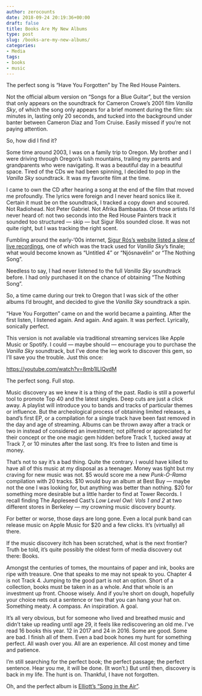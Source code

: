 ```yaml
---
author: zerocounts
date: 2018-09-24 20:19:36+00:00
draft: false
title: Books Are My New Albums
type: post
slug: /books-are-my-new-albums/
categories:
- Media
tags:
- books
- music
---
```


The perfect song is “Have You Forgotten” by The Red House Painters.

Not the official album version on “Songs for a Blue Guitar”, but the version that only appears on the soundtrack for Cameron Crowe’s 2001 film _Vanilla Sky_, of which the song only appears for a brief moment during the film: six minutes in, lasting only 20 seconds, and tucked into the background under banter between Cameron Diaz and Tom Cruise. Easily missed if you’re not paying attention.

So, how did I find it?

Some time around 2003, I was on a family trip to Oregon. My brother and I were driving through Oregon’s lush mountains, trailing my parents and grandparents who were navigating. It was a beautiful day in a beautiful space. Tired of the CDs we had been spinning, I decided to pop in the _Vanilla Sky_ soundtrack. It was my favorite film at the time.

I came to own the CD after hearing a song at the end of the film that moved me profoundly. The lyrics were foreign and I never heard sonics like it. Certain it must be on the soundtrack, I tracked a copy down and scoured. Not Radiohead. Not Peter Gabriel. Not Afrika Bambaataa. Of those artists I’d never heard of: not two seconds into the Red House Painters track it sounded too structured — skip — but Sigur Rós sounded close. It was not quite right, but I was tracking the right scent.

Fumbling around the early-‘00s internet, [Sigur Rós’s website listed a slew of live recordings](https://web.archive.org/web/20030621125210/http://www.sigur-ros.co.uk:80/media/index.html), one of which was the track used for _Vanilla Sky_’s finale; what would become known as “Untitled 4” or “Njósnavélin” or “The Nothing Song”.

Needless to say, I had never listened to the full _Vanilla Sky_ soundtrack before. I had only purchased it on the chance of obtaining “The Nothing Song”.

So, a time came during our trek to Oregon that I was sick of the other albums I’d brought, and decided to give the _Vanilla Sky_ soundtrack a spin.

“Have You Forgotten” came on and the world became a painting. After the first listen, I listened again. And again. And again. It was perfect. Lyrically, sonically perfect.

This version is not available via traditional streaming services like Apple Music or Spotify. I could — maybe should — encourage you to purchase the _Vanilla Sky_ soundtrack, but I’ve done the leg work to discover this gem, so I’ll save you the trouble. Just this once:

https://youtube.com/watch?v=8mb1ILIQvdM

The perfect song. Full stop.

Music discovery as we knew it is a thing of the past. Radio is still a powerful tool to promote Top 40 and the latest singles. Deep cuts are just a click away. A playlist will introduce you to bands and tracks of particular themes or influence. But the archeological process of obtaining limited releases, a band’s first EP, or a compilation for a single track have been fast removed in the day and age of streaming. Albums can be thrown away after a track or two in instead of considered an investment; not pilfered or appreciated for their concept or the one magic gem hidden before Track 1, tucked away at Track 7, or 10 minutes after the last song. It‘s free to listen and time is money.

That’s not to say it’s a bad thing. Quite the contrary. I would have killed to have all of this music at my disposal as a teenager. Money was tight but my craving for new music was not. $5 would score me a new _Punk-O-Rama_ compilation with 20 tracks. $10 would buy an album at Best Buy — maybe not the one I was looking for, but anything was better than nothing. $20 for something more desirable but a little harder to find at Tower Records. I recall finding The Appleseed Cast’s _Low Level Owl: Vols 1 _and_ 2_ at two different stores in Berkeley — my crowning music discovery bounty.

For better or worse, those days are long gone. Even a local punk band can release music on Apple Music for $20 and a few clicks. It’s (virtually) all there.

If the music discovery itch has been scratched, what is the next frontier? Truth be told, it’s quite possibly the oldest form of media discovery out there: Books.

Amongst the centuries of tomes, the mountains of paper and ink, books are ripe with treasure. One that speaks to me may not speak to you. Chapter 4 is not Track 4. Jumping to the good part is not an option. Short of a collection, books must be taken in as a whole. And that whole is an investment up front. Choose wisely. And if you’re short on dough, hopefully your choice nets out a sentence or two that you can hang your hat on. Something meaty. A compass. An inspiration. A goal.

It’s all very obvious, but for someone who lived and breathed music and didn’t take up reading until age 29, it feels like rediscovering an old me. I've read 16 books this year. 12 in 2017 and 24 in 2016. Some are good. Some are bad. I finish all of them. Even a bad book hones my hunt for something perfect. All wash over you. All are an experience. All cost money and time and patience.

I’m still searching for the perfect book; the perfect passage; the perfect sentence. Hear you me, it will be done. (It won’t.) But until then, discovery is back in my life. The hunt is on. Thankful, I have not forgotten.

Oh, and the perfect album is [Elliott’s “Song in the Air”](https://itunes.apple.com/us/album/song-in-the-air/120354175).
